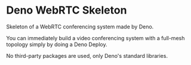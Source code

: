 # Deno WebRTC Skeleton

Skeleton of a WebRTC conferencing system made by Deno.

You can immediately build a video conferencing system with a full-mesh topology simply by doing a Deno Deploy.

No third-party packages are used, only Deno's standard libraries.
